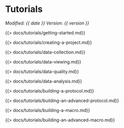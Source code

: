 # Tutorials
*<span class="text-muted">Modified:</span> {{ date }}
<span class="text-muted">Version:</span> {{ version }}*

{{> docs/tutorials/getting-started.md}}

{{> docs/tutorials/creating-a-project.md}}

{{> docs/tutorials/data-collection.md}}

{{> docs/tutorials/data-viewing.md}}

{{> docs/tutorials/data-quality.md}}

{{> docs/tutorials/data-analysis.md}}

{{> docs/tutorials/building-a-protocol.md}}

{{> docs/tutorials/building-an-advanced-protocol.md}}

{{> docs/tutorials/building-a-macro.md}}

{{> docs/tutorials/building-an-advanced-macro.md}}
